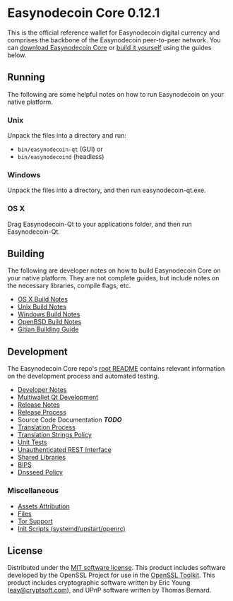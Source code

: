 Easynodecoin Core 0.12.1
=====================

This is the official reference wallet for Easynodecoin digital currency and comprises the backbone of the Easynodecoin peer-to-peer network. You can [download Easynodecoin Core](https://www.easynodecoin.io/#downloads) or [build it yourself](#building) using the guides below.

Running
---------------------
The following are some helpful notes on how to run Easynodecoin on your native platform.

### Unix

Unpack the files into a directory and run:

- `bin/easynodecoin-qt` (GUI) or
- `bin/easynodecoind` (headless)

### Windows

Unpack the files into a directory, and then run easynodecoin-qt.exe.

### OS X

Drag Easynodecoin-Qt to your applications folder, and then run Easynodecoin-Qt.

Building
---------------------
The following are developer notes on how to build Easynodecoin Core on your native platform. They are not complete guides, but include notes on the necessary libraries, compile flags, etc.

- [OS X Build Notes](build-osx.md)
- [Unix Build Notes](build-unix.md)
- [Windows Build Notes](build-windows.md)
- [OpenBSD Build Notes](build-openbsd.md)
- [Gitian Building Guide](gitian-building.md)

Development
---------------------
The Easynodecoin Core repo's [root README](/README.md) contains relevant information on the development process and automated testing.

- [Developer Notes](developer-notes.md)
- [Multiwallet Qt Development](multiwallet-qt.md)
- [Release Notes](release-notes.md)
- [Release Process](release-process.md)
- Source Code Documentation ***TODO***
- [Translation Process](translation_process.md)
- [Translation Strings Policy](translation_strings_policy.md)
- [Unit Tests](unit-tests.md)
- [Unauthenticated REST Interface](REST-interface.md)
- [Shared Libraries](shared-libraries.md)
- [BIPS](bips.md)
- [Dnsseed Policy](dnsseed-policy.md)

### Miscellaneous
- [Assets Attribution](assets-attribution.md)
- [Files](files.md)
- [Tor Support](tor.md)
- [Init Scripts (systemd/upstart/openrc)](init.md)

License
---------------------
Distributed under the [MIT software license](http://www.opensource.org/licenses/mit-license.php).
This product includes software developed by the OpenSSL Project for use in the [OpenSSL Toolkit](https://www.openssl.org/). This product includes
cryptographic software written by Eric Young ([eay@cryptsoft.com](mailto:eay@cryptsoft.com)), and UPnP software written by Thomas Bernard.

